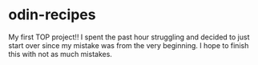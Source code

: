 # odin-recipes

 My first TOP project!! I spent the past hour struggling and decided to just start over since my mistake was from the very beginning. I hope to finish this with not as much mistakes.